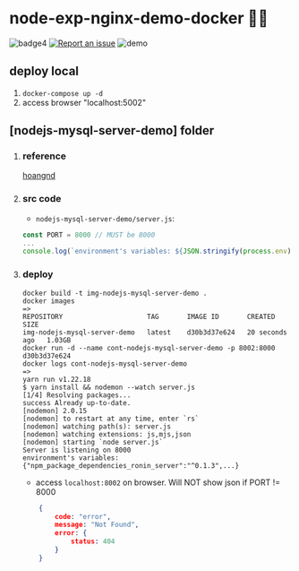 # node-exp-nginx-demo-docker 🧨🚀

![badge4](https://img.shields.io/badge/docker-3.3.1-blue)
[![Report an issue](https://img.shields.io/badge/Support-Issues-green)](https://github.com/tquangdo/node-exp-nginx-demo-docker/issues/new)
![demo](demo.png)

## deploy local
1. `docker-compose up -d`
2. access browser "localhost:5002"

## [nodejs-mysql-server-demo] folder
1. ### reference
    [hoangnd](https://www.youtube.com/watch?v=BUdQes6c3mM&list=PLWBrqglnjNl3TDF6WKpAl4maE3yJ5CpYF&index=10)
1. ### src code
    - `nodejs-mysql-server-demo/server.js`:
    ```js
    const PORT = 8000 // MUST be 8000
    ...
    console.log(`environment's variables: ${JSON.stringify(process.env)}`)
    ```
1. ### deploy
    ```shell
    docker build -t img-nodejs-mysql-server-demo .
    docker images
    =>
    REPOSITORY                     TAG       IMAGE ID       CREATED          SIZE
    img-nodejs-mysql-server-demo   latest    d30b3d37e624   20 seconds ago   1.03GB
    docker run -d --name cont-nodejs-mysql-server-demo -p 8002:8000 d30b3d37e624
    docker logs cont-nodejs-mysql-server-demo
    =>
    yarn run v1.22.18
    $ yarn install && nodemon --watch server.js
    [1/4] Resolving packages...
    success Already up-to-date.
    [nodemon] 2.0.15
    [nodemon] to restart at any time, enter `rs`
    [nodemon] watching path(s): server.js
    [nodemon] watching extensions: js,mjs,json
    [nodemon] starting `node server.js`
    Server is listening on 8000
    environment's variables: {"npm_package_dependencies_ronin_server":"^0.1.3",...}
    ```
    - access `localhost:8002` on browser. Will NOT show json if PORT != 8000
    ```json
        {
            code: "error",
            message: "Not Found",
            error: {
                status: 404
            }
        }
    ```

